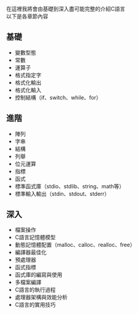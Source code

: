 在這裡我將會由基礎到深入盡可能完整的介紹C語言  
以下是各章節內容  
## 基礎  
* 變數型態  
* 常數  
* 運算子
* 格式指定字
* 格式化輸出
* 格式化輸入  
* 控制結構（if、switch、while、for）  
## 進階   
* 陣列  
* 字串  
* 結構  
* 列舉  
* 位元運算  
* 指標
* 函式
* 標準函式庫（stdio、stdlib、string、math等）  
* 標準輸入輸出（stdin、stdout、stderr）  
## 深入  
* 檔案操作  
* C語言記憶體模型
* 動態記憶體配置（malloc、calloc、realloc、free）  
* 編譯器最佳化  
* 預處理器  
* 函式指標  
* 函式庫的編寫與使用  
* 多檔案編譯  
* C語言的執行過程  
* 處理器架構與效能分析  
* C語言的實用技巧  
